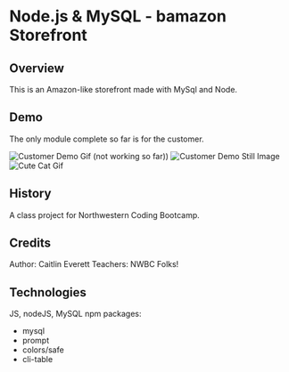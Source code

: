 # Node.js & MySQL - bamazon Storefront

## Overview

This is an Amazon-like storefront made with MySql and Node.  

## Demo

The only module complete so far is for the customer.  

![Customer Demo Gif (not working so far))](https://github.com/CaitlinEverett/BC-12_Bamazon/Images/customer.gif)
![Customer Demo Still Image](https://github.com/CaitlinEverett/BC-12_Bamazon/Images/customerStillImage.png)
![Cute Cat Gif](https://media.giphy.com/media/vFKqnCdLPNOKc/giphy.gif)



## History

A class project for Northwestern Coding Bootcamp. 

## Credits

Author: Caitlin Everett 
Teachers: NWBC Folks!

## Technologies

JS, nodeJS, MySQL
npm packages:
  - mysql
  - prompt
  - colors/safe
  - cli-table 
